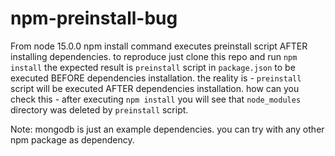 # npm-preinstall-bug
From node 15.0.0 npm install command executes preinstall script AFTER installing dependencies.
to reproduce just clone this repo and run `npm install`
the expected result is `preinstall` script in `package.json` to be executed BEFORE dependencies installation.
the reality is - `preinstall` script will be executed AFTER dependencies installation.
how can you check this - after executing `npm install` you will see that `node_modules` directory was deleted by `preinstall` script.

Note: mongodb is just an example dependencies. you can try with any other npm package as dependency.

